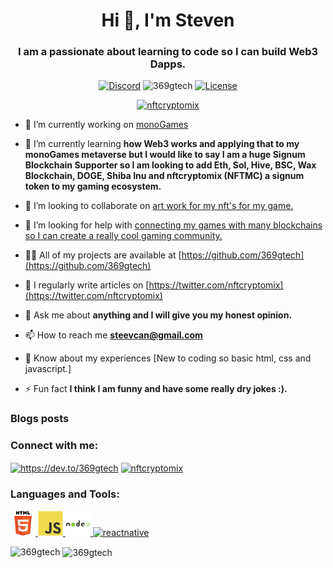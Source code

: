 <h1 align="center">Hi 👋, I'm Steven</h1>
<h3 align="center">I am a passionate about learning to code so I can build Web3 Dapps.</h3>

<p align="center"> 
<a href="https://discord.gg/aTYpM7qX"><img src="https://img.shields.io/static/v1?logo=discord&label=&message=Discord&color=36393f&style=flat-square" alt="Discord"></a>
<img src="https://komarev.com/ghpvc/?username=369gtech&label=Profile%20Views&color=brightgreen&style=flat" alt="369gtech" />
<a href="https://github.com/369gtech/MIT-License/blob/main/LICENSE"><img src="https://img.shields.io/github/license/antonkomarev/github-profile-views-counter.svg?&color=green&style=flat-square" alt="License"></a>
</p>

<p align="center"> <a href="https://twitter.com/nftcryptomix" target="blank"><img src="https://img.shields.io/twitter/follow/nftcryptomix?logo=twitter&style=for-the-badge" alt="nftcryptomix" /></a> </p>

- 🔭 I’m currently working on [monoGames](https://github.com/369gtech)

- 🌱 I’m currently learning **how Web3 works and applying that to my monoGames metaverse but I would like to say I am a huge Signum Blockchain Supporter so I am looking to add Eth, Sol, Hive, BSC, Wax Blockchain, DOGE, Shiba Inu and nftcryptomix (NFTMC) a signum token to my gaming ecosystem.**

- 👯 I’m looking to collaborate on [art work for my nft's for my game.](https://github.com/369gtech)

- 🤝 I’m looking for help with [connecting my games with many blockchains so I can create a really cool gaming community.](https://github.com/369gtech)

- 👨‍💻 All of my projects are available at [https://github.com/369gtech](https://github.com/369gtech)

- 📝 I regularly write articles on [https://twitter.com/nftcryptomix](https://twitter.com/nftcryptomix)

- 💬 Ask me about **anything and I will give you my honest opinion.**

- 📫 How to reach me **steevcan@gmail.com**

- 📄 Know about my experiences [New to coding so basic html, css and javascript.]

- ⚡ Fun fact **I think I am funny and have some really dry jokes :).**

### Blogs posts
<!-- BLOG-POST-LIST:START -->
<!-- BLOG-POST-LIST:END -->

<h3 align="left">Connect with me:</h3>
<p align="left">
<a href="https://dev.to/https://dev.to/369gtech" target="blank"><img align="center" src="https://raw.githubusercontent.com/rahuldkjain/github-profile-readme-generator/master/src/images/icons/Social/devto.svg" alt="https://dev.to/369gtech" height="30" width="40" /></a>
<a href="https://twitter.com/nftcryptomix" target="blank"><img align="center" src="https://raw.githubusercontent.com/rahuldkjain/github-profile-readme-generator/master/src/images/icons/Social/twitter.svg" alt="nftcryptomix" height="30" width="40" /></a>
</p>

<h3 align="left">Languages and Tools:</h3>
<p align="left"> <a href="https://www.w3.org/html/" target="_blank" rel="noreferrer"> <img src="https://raw.githubusercontent.com/devicons/devicon/master/icons/html5/html5-original-wordmark.svg" alt="html5" width="40" height="40"/> </a> <a href="https://developer.mozilla.org/en-US/docs/Web/JavaScript" target="_blank" rel="noreferrer"> <img src="https://raw.githubusercontent.com/devicons/devicon/master/icons/javascript/javascript-original.svg" alt="javascript" width="40" height="40"/> </a> <a href="https://nodejs.org" target="_blank" rel="noreferrer"> <img src="https://raw.githubusercontent.com/devicons/devicon/master/icons/nodejs/nodejs-original-wordmark.svg" alt="nodejs" width="40" height="40"/> </a> <a href="https://reactnative.dev/" target="_blank" rel="noreferrer"> <img src="https://reactnative.dev/img/header_logo.svg" alt="reactnative" width="40" height="40"/> </a> </p>

<p><img align="left" src="https://github-readme-stats.vercel.app/api/top-langs?username=369gtech&show_icons=true&locale=en&layout=compact" alt="369gtech" /></p>

<p>&nbsp;<img align="center" src="https://github-readme-stats.vercel.app/api?username=369gtech&show_icons=true&locale=en" alt="369gtech" /></p>
